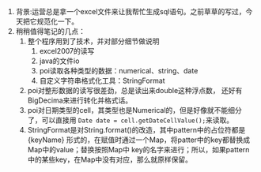 1.  背景:运营总是拿一个excel文件来让我帮忙生成sql语句。之前草草的写过，今天把它规范化一下。
2.  稍稍值得笔记的几点：
    1.  整个程序用到了技术，并对部分细节做说明
        1.  excel2007的读写
        2.  java的文件io
        3.  poi读取各种类型的数据：numerical、string、date
        4.  自定义字符串格式化工具：StringFormat
    2.  poi对整形数据的读写很差劲，总是读出来double这种浮点数，
        还好有BigDecima来进行转化并格式话。
    3.  poi对日期类型的cell，其类型也是Numerical的，但是好像就不能细分了，可以直接用
        `Date date = cell.getDateCellValue();`来读取。
    4.  StringFormat是对String.format()的改造，其中pattern中的占位符都是{keyName}
        形式的，在赋值时通过一个Map，将patter中的key都替换成Map中的value；替换按照Map中
        key的名字来进行；所以，如果pattern中的某些key，在Map中没有对应，那么就原样保留。